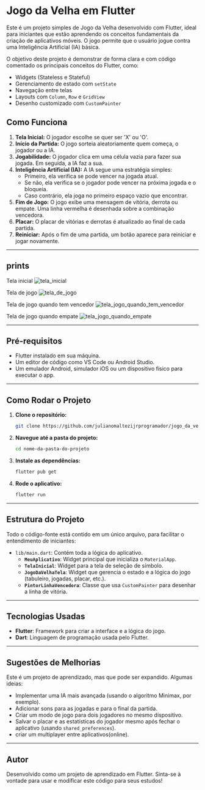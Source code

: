 # Jogo da Velha em Flutter

Este é um projeto simples de Jogo da Velha desenvolvido com Flutter, ideal para iniciantes que estão aprendendo os conceitos fundamentais da criação de aplicativos móveis. O jogo permite que o usuário jogue contra uma Inteligência Artificial (IA) básica.

O objetivo deste projeto é demonstrar de forma clara e com código comentado os principais conceitos do Flutter, como:
-   Widgets (Stateless e Stateful)
-   Gerenciamento de estado com `setState`
-   Navegação entre telas
-   Layouts com `Column`, `Row` e `GridView`
-   Desenho customizado com `CustomPainter`

## Como Funciona

1.  **Tela Inicial:** O jogador escolhe se quer ser 'X' ou 'O'.
2.  **Início da Partida:** O jogo sorteia aleatoriamente quem começa, o jogador ou a IA.
3.  **Jogabilidade:** O jogador clica em uma célula vazia para fazer sua jogada. Em seguida, a IA faz a sua.
4.  **Inteligência Artificial (IA):** A IA segue uma estratégia simples:
    -   Primeiro, ela verifica se pode vencer na jogada atual.
    -   Se não, ela verifica se o jogador pode vencer na próxima jogada e o bloqueia.
    -   Caso contrário, ela joga no primeiro espaço vazio que encontrar.
5.  **Fim de Jogo:** O jogo exibe uma mensagem de vitória, derrota ou empate. Uma linha vermelha é desenhada sobre a combinação vencedora.
6.  **Placar:** O placar de vitórias e derrotas é atualizado ao final de cada partida.
7.  **Reiniciar:** Após o fim de uma partida, um botão aparece para reiniciar e jogar novamente.

---

## prints
Tela inicial
![tela_inicial](https://github.com/user-attachments/assets/72509666-5f38-4574-935c-5ccef2e93cfb)

Tela de jogo
![tela_de_jogo](https://github.com/user-attachments/assets/934c24e2-4a53-487a-b800-08ee07c5f15c)

Tela de jogo quando tem vencedor
![tela_jogo_quando_tem_vencedor](https://github.com/user-attachments/assets/4451de4b-8f44-4a16-877e-335399a91cf0)

Tela de jogo quando empate
![tela_jogo_quando_empate](https://github.com/user-attachments/assets/d77b4423-2dc9-4889-a21e-0415ab50f72f)

---

## Pré-requisitos

-   Flutter instalado em sua máquina.
-   Um editor de código como VS Code ou Android Studio.
-   Um emulador Android, simulador iOS ou um dispositivo físico para executar o app.

---

## Como Rodar o Projeto

1.  **Clone o repositório:**
    ```sh
    git clone https://github.com/julianomaltezijrprogramador/jogo_da_velha_flutter.git
    ```

2.  **Navegue até a pasta do projeto:**
    ```sh
    cd nome-da-pasta-do-projeto
    ```

3.  **Instale as dependências:**
    ```sh
    flutter pub get
    ```

4.  **Rode o aplicativo:**
    ```sh
    flutter run
    ```

---

## Estrutura do Projeto

Todo o código-fonte está contido em um único arquivo, para facilitar o entendimento de iniciantes:

-   `lib/main.dart`: Contém toda a lógica do aplicativo.
    -   **`MeuAplicativo`**: Widget principal que inicializa o `MaterialApp`.
    -   **`TelaInicial`**: Widget para a tela de seleção de símbolo.
    -   **`JogoDaVelhaTela`**: Widget que gerencia o estado e a lógica do jogo (tabuleiro, jogadas, placar, etc.).
    -   **`PintorLinhaVencedora`**: Classe que usa `CustomPainter` para desenhar a linha de vitória.

---

## Tecnologias Usadas

-   **Flutter**: Framework para criar a interface e a lógica do jogo.
-   **Dart**: Linguagem de programação usada pelo Flutter.

---

## Sugestões de Melhorias

Este é um projeto de aprendizado, mas que pode ser expandido. Algumas ideias:

-   Implementar uma IA mais avançada (usando o algoritmo Minimax, por exemplo).
-   Adicionar sons para as jogadas e para o final da partida.
-   Criar um modo de jogo para dois jogadores no mesmo dispositivo.
-   Salvar o placar e as estatísticas do jogador mesmo após fechar o aplicativo (usando `shared_preferences`).
-   criar um multiplayer entre aplicativos(online).

---

## Autor

Desenvolvido como um projeto de aprendizado em Flutter. Sinta-se à vontade para usar e modificar este código para seus estudos!


